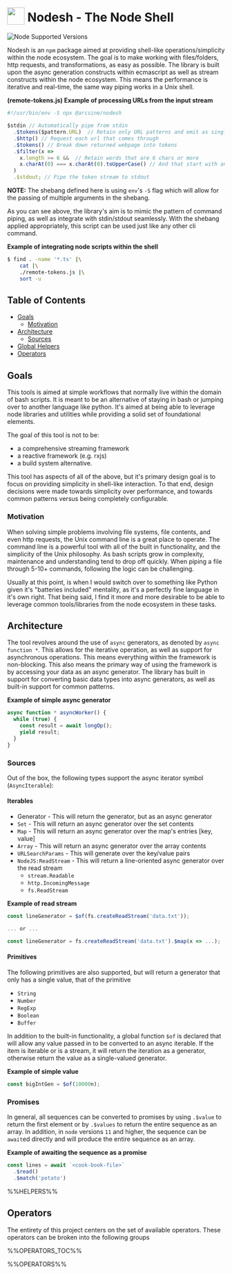 <h1>
  <sub><img src="https://github.com/arciisine/nodesh/raw/master/images/logo.png" height="40"></sub>
  Nodesh - The Node Shell
</h1>

![Node Supported Versions](https://img.shields.io/static/v1?label=Node&message=%3E10.0.0&color=green)

Nodesh is an `npm` package aimed at providing shell-like operations/simplicity within the node ecosystem.  The goal is to make working with files/folders, http requests, and transformations, as easy as possible.  The library is built upon the async generation constructs within ecmascript as well as stream constructs within the node ecosystem.  This means the performance is iterative and real-time, the same way piping works in a Unix shell.

**(remote-tokens.js) Example of processing URLs from the input stream** 

```javascript
#!/usr/bin/env -S npx @arcsine/nodesh

$stdin // Automatically pipe from stdin 
  .$tokens($pattern.URL)  // Retain only URL patterns and emit as single values
  .$http() // Request each url that comes through
  .$tokens() // Break down returned webpage into tokens
  .$filter(x => 
    x.length >= 6 &&  // Retain words that are 6 chars or more
    x.charAt(0) === x.charAt(0).toUpperCase() // And that start with an uppercase letter
  )  
  .$stdout; // Pipe the token stream to stdout
```

**NOTE:** The shebang defined here is using `env`'s `-S` flag which will allow for the passing of multiple arguments in the shebang.

As you can see above, the library's aim is to mimic the pattern of command piping, as well as integrate with stdin/stdout seamlessly.  With the shebang applied appropriately, this script can be used just like any other cli command.  

**Example of integrating node scripts within the shell**
```bash
$ find . -name '*.ts' |\
    cat |\
    ./remote-tokens.js |\
    sort -u
```

## Table of Contents
* [Goals](#goals)
  + [Motivation](#motivation)
* [Architecture](#architecture)
  + [Sources](#sources)
* [Global Helpers](#global-helpers)
* [Operators](#operators)

## Goals
This tools is aimed at simple workflows that normally live within the domain of bash scripts.  It is meant to be an alternative of staying in bash or jumping over to another language like python.  It's aimed at being able to leverage node libraries and utilities while providing a solid set of foundational elements. 

The goal of this tool is not to be:
* a comprehensive streaming framework
* a reactive framework (e.g. rxjs)
* a build system alternative.  

This tool has aspects of all of the above, but it's primary design goal is to focus on providing simplicity in shell-like interaction.  To that end, design decisions were made towards simplicity over performance, and towards common patterns versus being completely configurable.  

### Motivation
When solving simple problems involving file systems, file contents, and even http requests, the Unix command line is a great place to operate.  The command line is a powerful tool with all of the built in functionality, and the simplicity of the Unix philosophy.  As bash scripts grow in complexity, maintenance and understanding tend to drop off quickly.  When piping a file through 5-10+ commands, following the logic can be challenging.  

Usually at this point, is when I would switch over to something like Python given it's "batteries included" mentality, as it's a perfectly fine language in it's own right.  That being said, I find it more and more desirable to be able to leverage common tools/libraries from the node ecosystem in these tasks.  

## Architecture
The tool revolves around the use of `async` generators, as denoted by `async function *`.  This allows for the iterative operation, as well as support for asynchronous operations.  This means everything within the framework is non-blocking.  This also means the primary way of using the framework is by accessing your data as an async generator.  The library has built in support for converting basic data types into async generators, as well as built-in support for common patterns.

**Example of simple async generator**

```typescript
async function * asyncWorker() {
  while (true) {
    const result = await longOp();
    yield result;
  }
}
```

### Sources
Out of the box, the following types support the async iterator symbol (`AsyncIterable`):

#### Iterables
* Generator - This will return the generator, but as an async generator
* `Set` - This will return an async generator over the set contents
* `Map` - This will return an async generator over the map's entries [key, value]
* `Array` - This will return an async generator over the array contents
* `URLSearchParams` - This will generate over the key/value pairs
* `NodeJS:ReadStream` - This will return a line-oriented async generator over the read stream
  - `stream.Readable`
  - `http.IncomingMessage`
  - `fs.ReadStream`

**Example of read stream**
```typescript
const lineGenerator = $of(fs.createReadStream('data.txt'));

... or ...

const lineGenerator = fs.createReadStream('data.txt').$map(x => ...);
```

#### Primitives
The following primitives are also supported, but will return a generator that only has 
a single value, that of the primitive
* `String`
* `Number`
* `RegExp`
* `Boolean`
* `Buffer`

In addition to the built-in functionality, a global function `$of` is declared that will allow any value passed in to be converted to an async iterable.  If the item is iterable or is a stream, it will return the iteration as a generator, otherwise return the value as a single-valued generator.

**Example of simple value**
```typescript
const bigIntGen = $of(10000n);
```

### Promises
In general, all sequences can be converted to promises by using `.$value` to return the first element or by `.$values` to return the entire sequence as an array.  In addition, in `node` versions `11` and higher, the sequence can be `await`ed directly and will produce the entire sequence as an array.

**Example of awaiting the sequence as a promise**
```typescript
const lines = await `<cook-book-file>`
  .$read()
  .$match('potato')
```

%%HELPERS%%

## Operators
The entirety of this project centers on the set of available operators.  These operators can be broken into the following groups

%%OPERATORS_TOC%%

%%OPERATORS%%

